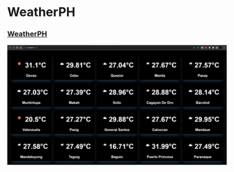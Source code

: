 # WeatherPH

<h3>
<a href = "https://parzivalsupreme.github.io/weather-ph/" target="blank">WeatherPH</a>
</h3>

<div align="left">
    <img src="public/preview.png" >
</div>
